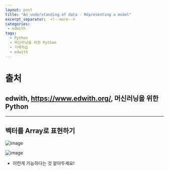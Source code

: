 ```yaml
---
layout: post
title: "An understanding of data - Representing a model"
excerpt_separator:  <!--more-->
categories:
 - edwith
tags:
  - Python
  - 머신러닝을 위한 Python
  - 기계학습
  - edwith
---
```


<!--more-->

# 출처

## edwith, <https://www.edwith.org/>, 머신러닝을 위한 Python

---

## 벡터를 Array로 표현하기

![image](https://user-images.githubusercontent.com/28076542/46059792-b543a100-c19b-11e8-8040-e538d8a9a2cc.png)

![image](https://user-images.githubusercontent.com/28076542/46059826-d86e5080-c19b-11e8-91a4-259783114675.png)

* 이런게 가능하다는 것 알아두세요!